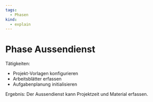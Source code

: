 ```yaml
---
tags:
  - Phasen
kind:
  - explain
---
```

# Phase Aussendienst

Tätigkeiten:

* Projekt-Vorlagen konfigurieren
* Arbeitsblätter erfassen
* Aufgabenplanung initialisieren

Ergebnis: Der Aussendienst kann Projektzeit und Material erfassen.